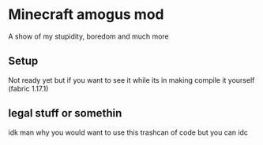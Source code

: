 # Minecraft amogus mod

A show of my stupidity, boredom and much more

## Setup

Not ready yet but if you want to see it while its in making compile it yourself (fabric 1.17.1)

## legal stuff or somethin

idk man why you would want to use this trashcan of code but you can idc
